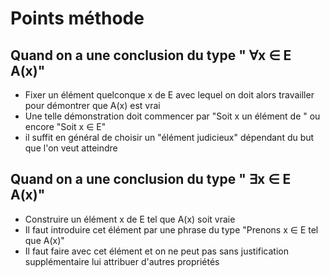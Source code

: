 # Points méthode

## Quand on a une conclusion du type " ∀x ∈ E A(x)"
* Fixer un élément quelconque x de E avec lequel on doit alors travailler pour démontrer que A(x) est vrai
* Une telle démonstration doit commencer par "Soit x un élément de " ou encore "Soit x ∈ E"
* il suffit en général de choisir un "élément judicieux" dépendant du but que l'on veut atteindre


## Quand on a une conclusion du type " ∃x ∈ E A(x)"
* Construire un élément x de E tel que A(x) soit vraie
* Il faut introduire cet élément par une phrase du type "Prenons x ∈ E tel que A(x)"
* Il faut faire avec cet élément et on ne peut pas sans justification supplémentaire lui attribuer d'autres propriétés
